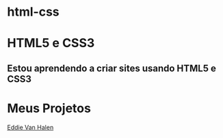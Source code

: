 # html-css
 
<h1>HTML5 e CSS3</h1>

<h2>Estou aprendendo a criar sites usando HTML5 e CSS3</h2>

<h1>Meus Projetos</h1>

<a href="https://jonasnunes.github.io/html-css/exemplos/evh/index.html">Eddie Van Halen</a>
